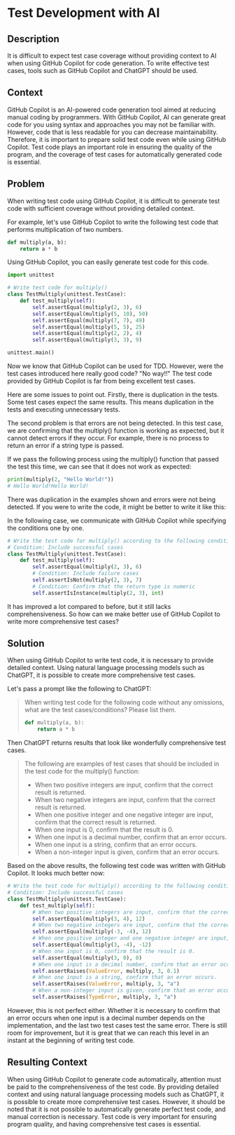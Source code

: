 # Test Development with AI

## Description

It is difficult to expect test case coverage without providing context to AI when using GitHub Copilot for code generation.
To write effective test cases, tools such as GitHub Copilot and ChatGPT should be used.

## Context

GitHub Copilot is an AI-powered code generation tool aimed at reducing manual coding by programmers. 
With GitHub Copilot, AI can generate great code for you using syntax and approaches you may not be familiar with.
However, code that is less readable for you can decrease maintainability.
Therefore, it is important to prepare solid test code even while using GitHub Copilot.
Test code plays an important role in ensuring the quality of the program, and the coverage of test cases for automatically generated code is essential.

## Problem

When writing test code using GitHub Copilot, it is difficult to generate test code with sufficient coverage without providing detailed context.

For example, let's use GitHub Copilot to write the following test code that performs multiplication of two numbers.

```py
def multiply(a, b):
    return a * b
```

Using GitHub Copilot, you can easily generate test code for this code.

```py
import unittest

# Write test code for multiply()
class TestMultiply(unittest.TestCase):
    def test_multiply(self):
        self.assertEqual(multiply(2, 3), 6)
        self.assertEqual(multiply(5, 10), 50)
        self.assertEqual(multiply(7, 7), 49)
        self.assertEqual(multiply(5, 5), 25)
        self.assertEqual(multiply(2, 2), 4)
        self.assertEqual(multiply(3, 3), 9)

unittest.main()
```

Now we know that GitHub Copilot can be used for TDD. However, were the test cases introduced here really good code?
"No way!!" The test code provided by GitHub Copilot is far from being excellent test cases.

Here are some issues to point out.
Firstly, there is duplication in the tests. Some test cases expect the same results.
This means duplication in the tests and executing unnecessary tests.

The second problem is that errors are not being detected.
In this test case, we are confirming that the multiply() function is working as expected, but it cannot detect errors if they occur.
For example, there is no process to return an error if a string type is passed.

If we pass the following process using the multiply() function that passed the test this time, we can see that it does not work as expected:

```py
print(multiply(2, "Hello World!"))
# Hello World!Hello World!
```

There was duplication in the examples shown and errors were not being detected.
If you were to write the code, it might be better to write it like this:

In the following case, we communicate with GitHub Copilot while specifying the conditions one by one.

```py
# Write the test code for multiply() according to the following conditions.
# Condition: Include successful cases
class TestMultiply(unittest.TestCase):
    def test_multiply(self):
        self.assertEqual(multiply(2, 3), 6)
        # Condition: Include failure cases
        self.assertIsNot(multiply(2, 3), 7)
        # Condition: Confirm that the return type is numeric
        self.assertIsInstance(multiply(2, 3), int)
```

It has improved a lot compared to before, but it still lacks comprehensiveness.
So how can we make better use of GitHub Copilot to write more comprehensive test cases?

## Solution

When using GitHub Copilot to write test code, it is necessary to provide detailed context. Using natural language processing models such as ChatGPT, it is possible to create more comprehensive test cases.

Let's pass a prompt like the following to ChatGPT:

> When writing test code for the following code without any omissions, what are the test cases/conditions? Please list them.
> ```py
> def multiply(a, b):
>     return a * b
> ```

Then ChatGPT returns results that look like wonderfully comprehensive test cases.

> The following are examples of test cases that should be included in the test code for the multiply() function:
>
> * When two positive integers are input, confirm that the correct result is returned.
> * When two negative integers are input, confirm that the correct result is returned.
> * When one positive integer and one negative integer are input, confirm that the correct result is returned.
> * When one input is 0, confirm that the result is 0.
> * When one input is a decimal number, confirm that an error occurs.
> * When one input is a string, confirm that an error occurs.
> * When a non-integer input is given, confirm that an error occurs.

Based on the above results, the following test code was written with GitHub Copilot. It looks much better now:

```py
# Write the test code for multiply() according to the following conditions.
# Condition: Include successful cases
class TestMultiply(unittest.TestCase):
    def test_multiply(self):
        # When two positive integers are input, confirm that the correct result is returned.
        self.assertEqual(multiply(3, 4), 12)
        # When two negative integers are input, confirm that the correct result is returned.
        self.assertEqual(multiply(-3, -4), 12)
        # When one positive integer and one negative integer are input, confirm that the correct result is returned.
        self.assertEqual(multiply(3, -4), -12)
        # When one input is 0, confirm that the result is 0.
        self.assertEqual(multiply(3, 0), 0)
        # When one input is a decimal number, confirm that an error occurs.
        self.assertRaises(ValueError, multiply, 3, 0.1)
        # When one input is a string, confirm that an error occurs.
        self.assertRaises(ValueError, multiply, 3, "a")
        # When a non-integer input is given, confirm that an error occurs.
        self.assertRaises(TypeError, multiply, 3, "a")
```

However, this is not perfect either. 
Whether it is necessary to confirm that an error occurs when one input is a decimal number depends on the implementation, and the last two test cases test the same error. 
There is still room for improvement, but it is great that we can reach this level in an instant at the beginning of writing test code.

## Resulting Context

When using GitHub Copilot to generate code automatically, attention must be paid to the comprehensiveness of the test code.
By providing detailed context and using natural language processing models such as ChatGPT, it is possible to create more comprehensive test cases.
However, it should be noted that it is not possible to automatically generate perfect test code, and manual correction is necessary.
Test code is very important for ensuring program quality, and having comprehensive test cases is essential.
